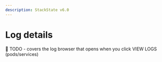 ```yaml
---
description: StackState v6.0
---
```


# Log details

🚧 TODO - covers the log browser that opens when you click VIEW LOGS (pods/services)